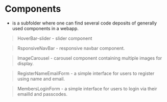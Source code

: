 # Components 
* is a subfolder where one can find several code deposits of generally used components in a webapp.
> HoverBar-slider - slider component

> RsponsiveNavBar - responsive navbar component.

> ImageCarousel - carousel component containing multiple images for display.

> RegisterNameEmailForm - a simple interface for users to register using name and email.

> MembersLoginForm - a simple interface for users to login via their emailId and passcodes.
